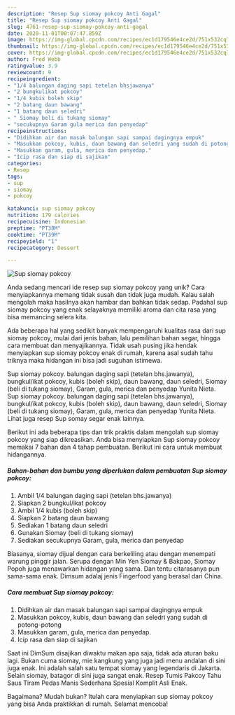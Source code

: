 ```yaml
---
description: "Resep Sup siomay pokcoy Anti Gagal"
title: "Resep Sup siomay pokcoy Anti Gagal"
slug: 4761-resep-sup-siomay-pokcoy-anti-gagal
date: 2020-11-01T00:07:47.859Z
image: https://img-global.cpcdn.com/recipes/ec1d179546e4ce2d/751x532cq70/sup-siomay-pokcoy-foto-resep-utama.jpg
thumbnail: https://img-global.cpcdn.com/recipes/ec1d179546e4ce2d/751x532cq70/sup-siomay-pokcoy-foto-resep-utama.jpg
cover: https://img-global.cpcdn.com/recipes/ec1d179546e4ce2d/751x532cq70/sup-siomay-pokcoy-foto-resep-utama.jpg
author: Fred Webb
ratingvalue: 3.9
reviewcount: 9
recipeingredient:
- "1/4 balungan daging sapi tetelan bhsjawanya"
- "2 bungkulikat pokcoy"
- "1/4 kubis boleh skip"
- "2 batang daun bawang"
- "1 batang daun seledri"
- " Siomay beli di tukang siomay"
- "secukupnya Garam gula merica dan penyedap"
recipeinstructions:
- "Didihkan air dan masak balungan sapi sampai dagingnya empuk"
- "Masukkan pokcoy, kubis, daun bawang dan seledri yang sudah di potong-potong"
- "Masukkan garam, gula, merica dan penyedap."
- "Icip rasa dan siap di sajikan"
categories:
- Resep
tags:
- sup
- siomay
- pokcoy

katakunci: sup siomay pokcoy 
nutrition: 179 calories
recipecuisine: Indonesian
preptime: "PT38M"
cooktime: "PT39M"
recipeyield: "1"
recipecategory: Dessert

---
```



![Sup siomay pokcoy](https://img-global.cpcdn.com/recipes/ec1d179546e4ce2d/751x532cq70/sup-siomay-pokcoy-foto-resep-utama.jpg)

Anda sedang mencari ide resep sup siomay pokcoy yang unik? Cara menyiapkannya memang tidak susah dan tidak juga mudah. Kalau salah mengolah maka hasilnya akan hambar dan bahkan tidak sedap. Padahal sup siomay pokcoy yang enak selayaknya memiliki aroma dan cita rasa yang bisa memancing selera kita.

Ada beberapa hal yang sedikit banyak mempengaruhi kualitas rasa dari sup siomay pokcoy, mulai dari jenis bahan, lalu pemilihan bahan segar, hingga cara membuat dan menyajikannya. Tidak usah pusing jika hendak menyiapkan sup siomay pokcoy enak di rumah, karena asal sudah tahu triknya maka hidangan ini bisa jadi suguhan istimewa.

Sup siomay pokcoy. balungan daging sapi (tetelan bhs.jawanya), bungkul/ikat pokcoy, kubis (boleh skip), daun bawang, daun seledri, Siomay (beli di tukang siomay), Garam, gula, merica dan penyedap Yunita Nieta. Sup siomay pokcoy. balungan daging sapi (tetelan bhs.jawanya), bungkul/ikat pokcoy, kubis (boleh skip), daun bawang, daun seledri, Siomay (beli di tukang siomay), Garam, gula, merica dan penyedap Yunita Nieta. Lihat juga resep Sup somay segar enak lainnya.


Berikut ini ada beberapa tips dan trik praktis dalam mengolah sup siomay pokcoy yang siap dikreasikan. Anda bisa menyiapkan Sup siomay pokcoy memakai 7 bahan dan 4 tahap pembuatan. Berikut ini cara untuk membuat hidangannya.

<!--inarticleads1-->

##### Bahan-bahan dan bumbu yang diperlukan dalam pembuatan Sup siomay pokcoy:

1. Ambil 1/4 balungan daging sapi (tetelan bhs.jawanya)
1. Siapkan 2 bungkul/ikat pokcoy
1. Ambil 1/4 kubis (boleh skip)
1. Siapkan 2 batang daun bawang
1. Sediakan 1 batang daun seledri
1. Gunakan  Siomay (beli di tukang siomay)
1. Sediakan secukupnya Garam, gula, merica dan penyedap


Biasanya, siomay dijual dengan cara berkeliling atau dengan menempati warung pinggir jalan. Serupa dengan Min Yen Siomay &amp; Bakpao, Siomay Popoh juga menawarkan hidangan yang sama. Dan tentu citarasanya pun sama-sama enak. Dimsum adalaj jenis Fingerfood yang berasal dari China. 

<!--inarticleads2-->

##### Cara membuat Sup siomay pokcoy:

1. Didihkan air dan masak balungan sapi sampai dagingnya empuk
1. Masukkan pokcoy, kubis, daun bawang dan seledri yang sudah di potong-potong
1. Masukkan garam, gula, merica dan penyedap.
1. Icip rasa dan siap di sajikan


Saat ini DimSum disajikan diwaktu makan apa saja, tidak ada aturan baku lagi. Bukan cuma siomay, mie kangkung yang juga jadi menu andalan di sini juga enak. Ini adalah salah satu tempat siomay yang legendaris di Jakarta. Selain siomay, batagor di sini juga sangat enak. Resep Tumis Pakcoy Tahu Saus Tiram Pedas Manis Sederhana Spesial Komplit Asli Enak. 

Bagaimana? Mudah bukan? Itulah cara menyiapkan sup siomay pokcoy yang bisa Anda praktikkan di rumah. Selamat mencoba!
